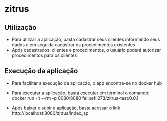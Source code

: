 # zitrus


## Utilização
* Para utilizar a aplicação, basta cadastrar seus clientes informando seus dados e em seguida cadastrar os procedimentos existentes
* Após cadastrados, clientes e procedimentos, o usuário poderá autorizar procedimentos para os clientes

## Execução da aplicação
* Para facilitar a execução da aplicação, o app encontra-se no docker hub
* Para executar a aplicação, basta executar em terminal o comando: 
docker run -it --rm -p 8080:8080 felipefii273/zitrus-test:0.0.1

* Após baixar e subir a aplicação, basta acessar o link http://localhost:8080/zitrus/index.jsp
